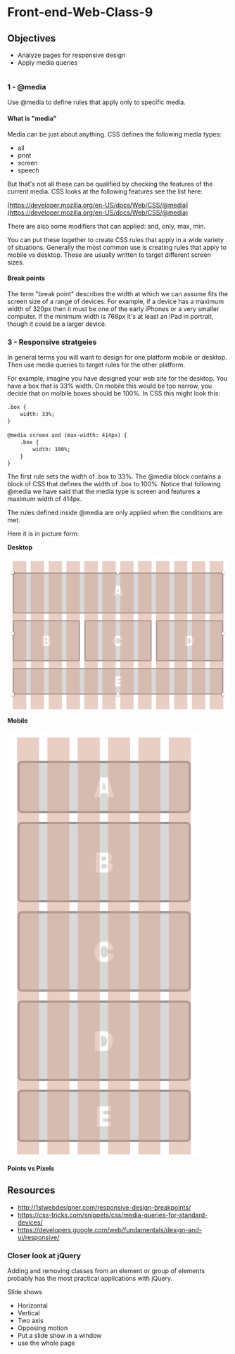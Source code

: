 # Front-end-Web-Class-9

## Objectives

- Analyze pages for responsive design
- Apply media queries 

|   |   |   |   |
|---|---|---|---|

### 1 - @media

Use @media to define rules that apply only to specific media. 

#### What is "media" 

Media can be just about anything. CSS defines the following media types: 

- all
- print
- screen
- speech

But that's not all these can be qualified by checking the features of the current media. 
CSS looks at the following features see the list here: 

[https://developer.mozilla.org/en-US/docs/Web/CSS/@media](https://developer.mozilla.org/en-US/docs/Web/CSS/@media)

There are also some modifiers that can applied: and, only, max, min. 

You can put these together to create CSS rules that apply in a wide variety of situations. 
Generally the most common use is creating rules that apply to mobile vs desktop. 
These are usually written to target different screen sizes. 

#### Break points 

The term "break point" describes the width at which we can assume fits the screen size of a range of devices. 
For example, if a device has a maximum width of 320px then it must be one of the early iPhones or a very smaller computer.
If the minimum width is 768px it's at least an iPad in portrait, though it could be a larger device. 

### 3 - Responsive stratgeies 

In general terms you will want to design for one platform mobile or desktop. 
Then use media queries to target rules for the other platform. 

For example, imagine you have designed your web site for the desktop. 
You have a box that is 33% width. On mobile this would be too narrow, 
you decide that on molbile boxes should be 100%. 
In CSS this might look this:

```
.box {
    width: 33%;
}

@media screen and (max-width: 414px) { 
    .box {
        width: 100%;
    }
}
```

The first rule sets the width of .box to 33%. 
The @media block contains a block of CSS that defines the width of .box to 100%.
Notice that following @media we have said that the media type is screen and
features a maximum width of 414px. 

The rules defined inside @media are only applied when the conditions are met.

Here it is in picture form:

__Desktop__

![Desktop](Notes/desktop.png)

__Mobile__

![Mobile](Notes/mobile.png)

#### Points vs Pixels 




## Resources 

- http://1stwebdesigner.com/responsive-design-breakpoints/
- https://css-tricks.com/snippets/css/media-queries-for-standard-devices/
- https://developers.google.com/web/fundamentals/design-and-ui/responsive/








### Closer look at jQuery

Adding and removing classes from an element or group of elements 
probably has the most practical applications with jQuery.



Slide shows 

- Horizontal 
- Vertical 
- Two axis
- Opposing motion
- Put a slide show in a window
- use the whole page
